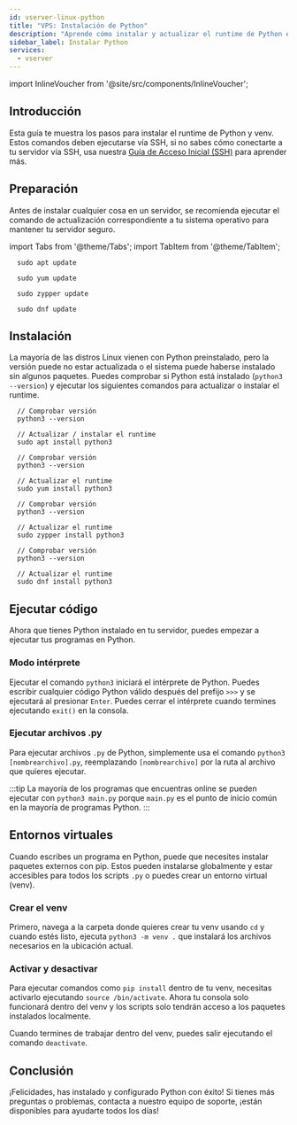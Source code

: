 ```yaml
---
id: vserver-linux-python
title: "VPS: Instalación de Python"
description: "Aprende cómo instalar y actualizar el runtime de Python en varias distribuciones de Linux para asegurar un entorno seguro y actualizado → Aprende más ahora"
sidebar_label: Instalar Python
services:
  - vserver
---
```


import InlineVoucher from '@site/src/components/InlineVoucher';

## Introducción

Esta guía te muestra los pasos para instalar el runtime de Python y venv. Estos comandos deben ejecutarse vía SSH, si no sabes cómo conectarte a tu servidor vía SSH, usa nuestra [Guía de Acceso Inicial (SSH)](vserver-linux-ssh.md) para aprender más.

<InlineVoucher />

## Preparación

Antes de instalar cualquier cosa en un servidor, se recomienda ejecutar el comando de actualización correspondiente a tu sistema operativo para mantener tu servidor seguro.

import Tabs from '@theme/Tabs';
import TabItem from '@theme/TabItem';

<Tabs>
<TabItem value="ubuntu-debian" label="Ubuntu & Debian" default>

```
  sudo apt update
```

</TabItem>
<TabItem value="centos" label="CentOS">

```
  sudo yum update
```

</TabItem>
<TabItem value="opensuse" label="OpenSUSE">

```
  sudo zypper update
```

</TabItem>
<TabItem value="fedora" label="Fedora">

```
  sudo dnf update
```

</TabItem>
</Tabs>

## Instalación

La mayoría de las distros Linux vienen con Python preinstalado, pero la versión puede no estar actualizada o el sistema puede haberse instalado sin algunos paquetes. Puedes comprobar si Python está instalado (`python3 --version`) y ejecutar los siguientes comandos para actualizar o instalar el runtime.

<Tabs>
<TabItem value="ubuntu-debian" label="Ubuntu & Debian" default>

```
  // Comprobar versión
  python3 --version

  // Actualizar / instalar el runtime
  sudo apt install python3
```

</TabItem>
<TabItem value="centos" label="CentOS">

```
  // Comprobar versión
  python3 --version

  // Actualizar el runtime
  sudo yum install python3
```

</TabItem>
<TabItem value="opensuse" label="OpenSUSE">

```
  // Comprobar versión
  python3 --version

  // Actualizar el runtime
  sudo zypper install python3
```

</TabItem>
<TabItem value="fedora" label="Fedora">

```
  // Comprobar versión
  python3 --version

  // Actualizar el runtime
  sudo dnf install python3
```

</TabItem>
</Tabs>

## Ejecutar código

Ahora que tienes Python instalado en tu servidor, puedes empezar a ejecutar tus programas en Python.

### Modo intérprete

Ejecutar el comando `python3` iniciará el intérprete de Python. Puedes escribir cualquier código Python válido después del prefijo `>>>` y se ejecutará al presionar `Enter`. Puedes cerrar el intérprete cuando termines ejecutando `exit()` en la consola.

### Ejecutar archivos .py

Para ejecutar archivos `.py` de Python, simplemente usa el comando `python3 [nombrearchivo].py`, reemplazando `[nombrearchivo]` por la ruta al archivo que quieres ejecutar.

:::tip
La mayoría de los programas que encuentras online se pueden ejecutar con `python3 main.py` porque `main.py` es el punto de inicio común en la mayoría de programas Python.
:::

## Entornos virtuales

Cuando escribes un programa en Python, puede que necesites instalar paquetes externos con pip. Estos pueden instalarse globalmente y estar accesibles para todos los scripts `.py` o puedes crear un entorno virtual (venv).

### Crear el venv

Primero, navega a la carpeta donde quieres crear tu venv usando `cd` y cuando estés listo, ejecuta `python3 -m venv .` que instalará los archivos necesarios en la ubicación actual.

### Activar y desactivar

Para ejecutar comandos como `pip install` dentro de tu venv, necesitas activarlo ejecutando `source /bin/activate`. Ahora tu consola solo funcionará dentro del venv y los scripts solo tendrán acceso a los paquetes instalados localmente.

Cuando termines de trabajar dentro del venv, puedes salir ejecutando el comando `deactivate`.


## Conclusión

¡Felicidades, has instalado y configurado Python con éxito! Si tienes más preguntas o problemas, contacta a nuestro equipo de soporte, ¡están disponibles para ayudarte todos los días!

<InlineVoucher />